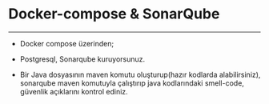 # Docker-compose & SonarQube
---

  * Docker compose üzerinden;

  * Postgresql, Sonarqube kuruyorsunuz.

  * Bir Java dosyasının maven komutu oluşturup(hazır kodlarda alabilirsiniz), sonarqube maven komutuyla çalıştırıp java kodlarındaki smell-code, güvenlik açıklarını kontrol ediniz.
